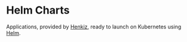 # Helm Charts

Applications, provided by [Henkiz](http://henkiz.com/), ready to launch on Kubernetes using [Helm](https://helm.sh/).
